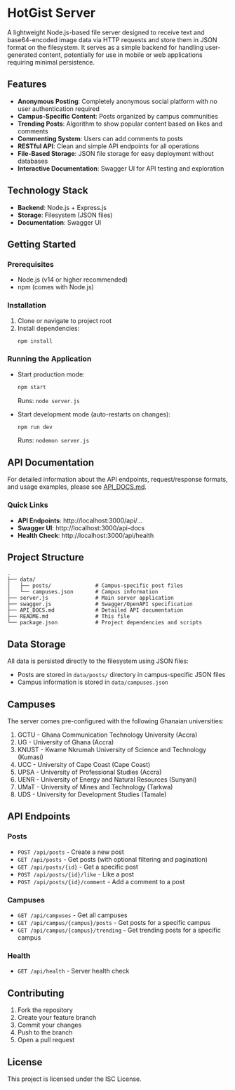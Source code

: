 # HotGist Server

A lightweight Node.js-based file server designed to receive text and base64-encoded image data via HTTP requests and store them in JSON format on the filesystem. It serves as a simple backend for handling user-generated content, potentially for use in mobile or web applications requiring minimal persistence.

## Features

- **Anonymous Posting**: Completely anonymous social platform with no user authentication required
- **Campus-Specific Content**: Posts organized by campus communities
- **Trending Posts**: Algorithm to show popular content based on likes and comments
- **Commenting System**: Users can add comments to posts
- **RESTful API**: Clean and simple API endpoints for all operations
- **File-Based Storage**: JSON file storage for easy deployment without databases
- **Interactive Documentation**: Swagger UI for API testing and exploration

## Technology Stack

- **Backend**: Node.js + Express.js
- **Storage**: Filesystem (JSON files)
- **Documentation**: Swagger UI

## Getting Started

### Prerequisites

- Node.js (v14 or higher recommended)
- npm (comes with Node.js)

### Installation

1. Clone or navigate to project root
2. Install dependencies:
   ```bash
   npm install
   ```

### Running the Application

- Start production mode:
  ```bash
  npm start
  ```
  Runs: `node server.js`

- Start development mode (auto-restarts on changes):
  ```bash
  npm run dev
  ```
  Runs: `nodemon server.js`

## API Documentation

For detailed information about the API endpoints, request/response formats, and usage examples, please see [API_DOCS.md](API_DOCS.md).

### Quick Links

- **API Endpoints**: http://localhost:3000/api/...
- **Swagger UI**: http://localhost:3000/api-docs
- **Health Check**: http://localhost:3000/api/health

## Project Structure

```
.
├── data/
│   ├── posts/              # Campus-specific post files
│   └── campuses.json       # Campus information
├── server.js               # Main server application
├── swagger.js              # Swagger/OpenAPI specification
├── API_DOCS.md             # Detailed API documentation
├── README.md               # This file
└── package.json            # Project dependencies and scripts
```

## Data Storage

All data is persisted directly to the filesystem using JSON files:
- Posts are stored in `data/posts/` directory in campus-specific JSON files
- Campus information is stored in `data/campuses.json`

## Campuses

The server comes pre-configured with the following Ghanaian universities:
1. GCTU - Ghana Communication Technology University (Accra)
2. UG - University of Ghana (Accra)
3. KNUST - Kwame Nkrumah University of Science and Technology (Kumasi)
4. UCC - University of Cape Coast (Cape Coast)
5. UPSA - University of Professional Studies (Accra)
6. UENR - University of Energy and Natural Resources (Sunyani)
7. UMaT - University of Mines and Technology (Tarkwa)
8. UDS - University for Development Studies (Tamale)

## API Endpoints

### Posts
- `POST /api/posts` - Create a new post
- `GET /api/posts` - Get posts (with optional filtering and pagination)
- `GET /api/posts/{id}` - Get a specific post
- `POST /api/posts/{id}/like` - Like a post
- `POST /api/posts/{id}/comment` - Add a comment to a post

### Campuses
- `GET /api/campuses` - Get all campuses
- `GET /api/campus/{campus}/posts` - Get posts for a specific campus
- `GET /api/campus/{campus}/trending` - Get trending posts for a specific campus

### Health
- `GET /api/health` - Server health check

## Contributing

1. Fork the repository
2. Create your feature branch
3. Commit your changes
4. Push to the branch
5. Open a pull request

## License

This project is licensed under the ISC License.